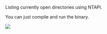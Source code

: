 Listing currently open directories using NTAPI.

You can just compile and run the binary.

![](https://i.imgur.com/OMjhpK9.png)
